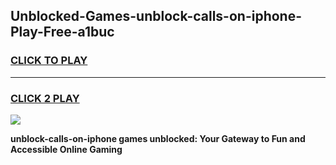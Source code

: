 
## Unblocked-Games-unblock-calls-on-iphone-Play-Free-a1buc
<h3>
<a href="https://premium76.site?title=unblock-calls-on-iphone&ref=10A">CLICK TO PLAY</a></h3>
<hr>

<h3>
<a href="https://premium76.site?title=unblock-calls-on-iphone&ref=10A">CLICK 2 PLAY</a>
  
</h3>

<a href="https://premium76.site?title=unblock-calls-on-iphone&ref=10A"><img src="https://clearcache.store/games.png"></a>


**unblock-calls-on-iphone games unblocked: Your Gateway to Fun and Accessible Online Gaming**
